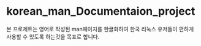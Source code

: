 # korean_man_Documentaion_project
본 프로제트는 영어로 작성된 man페이지를 한글화하여 한국 리눅스 유저들이 편하게 사용할 수 있도록 하는것을 목표로 합니다.
